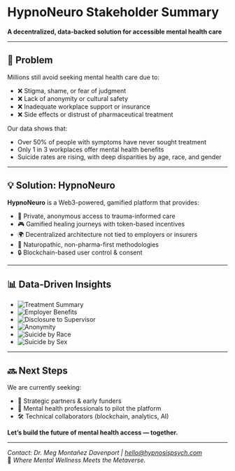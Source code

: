 # HypnoNeuro Stakeholder Summary

**A decentralized, data-backed solution for accessible mental health care**

---

## 🧠 Problem

Millions still avoid seeking mental health care due to:

- ❌ Stigma, shame, or fear of judgment  
- ❌ Lack of anonymity or cultural safety  
- ❌ Inadequate workplace support or insurance  
- ❌ Side effects or distrust of pharmaceutical treatment

Our data shows that:
- Over 50% of people with symptoms have never sought treatment  
- Only 1 in 3 workplaces offer mental health benefits  
- Suicide rates are rising, with deep disparities by age, race, and gender

---

## 💡 Solution: HypnoNeuro

**HypnoNeuro** is a Web3-powered, gamified platform that provides:

- 🧬 Private, anonymous access to trauma-informed care  
- 🎮 Gamified healing journeys with token-based incentives  
- 🌍 Decentralized architecture not tied to employers or insurers  
- 🧠 Naturopathic, non-pharma-first methodologies  
- 🔒 Blockchain-based user control & consent

---

## 📊 Data-Driven Insights

- ![Treatment Summary](https://raw.githubusercontent.com/megmontanez2000/HypnoNeuro/main/visuals/treatment_summary.png)
- ![Employer Benefits](https://raw.githubusercontent.com/megmontanez2000/HypnoNeuro/main/visuals/Employer%20Mental%20Health%20Benefits%20Access.png)
- ![Disclosure to Supervisor](https://raw.githubusercontent.com/megmontanez2000/HypnoNeuro/main/visuals/Comfort%20Discussing%20Mental%20Health%20with%20Supervisor.png)
- ![Anonymity](https://raw.githubusercontent.com/megmontanez2000/HypnoNeuro/main/visuals/Perceived%20Protection%20by%20Anonymity.png)
- ![Suicide by Race](https://raw.githubusercontent.com/megmontanez2000/HypnoNeuro/main/visuals/Suicide%20Rates%20by%20Race%3AEthnicity.png)
- ![Suicide by Sex](https://raw.githubusercontent.com/megmontanez2000/HypnoNeuro/main/visuals/Suicide%20Rates%20by%20Sex.png)



---

## 🔜 Next Steps

We are currently seeking:

- 🤝 Strategic partners & early funders  
- 🧠 Mental health professionals to pilot the platform  
- 🛠️ Technical collaborators (blockchain, analytics, AI)

**Let’s build the future of mental health access — together.**

---

*Contact: Dr. Meg Montañez Davenport | hello@hypnosispsych.com*  
🧬 *Where Mental Wellness Meets the Metaverse.*
